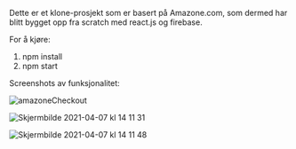 Dette er et klone-prosjekt som er basert på Amazone.com, som dermed har blitt bygget opp fra scratch med react.js og firebase. 

For å kjøre: 

1. npm install
2. npm start 


Screenshots av funksjonalitet: 


![amazoneCheckout](https://user-images.githubusercontent.com/36231539/113865301-37b96c80-97ac-11eb-8f62-7f39a9d2a43b.png)

![Skjermbilde 2021-04-07 kl  14 11 31](https://user-images.githubusercontent.com/36231539/113865322-3d16b700-97ac-11eb-9ebe-16beca33bd01.png)

![Skjermbilde 2021-04-07 kl  14 11 48](https://user-images.githubusercontent.com/36231539/113865328-3f791100-97ac-11eb-8e1f-66d25ede3bba.png)
